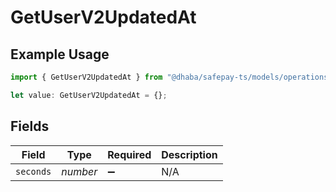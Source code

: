 # GetUserV2UpdatedAt

## Example Usage

```typescript
import { GetUserV2UpdatedAt } from "@dhaba/safepay-ts/models/operations";

let value: GetUserV2UpdatedAt = {};
```

## Fields

| Field              | Type               | Required           | Description        |
| ------------------ | ------------------ | ------------------ | ------------------ |
| `seconds`          | *number*           | :heavy_minus_sign: | N/A                |